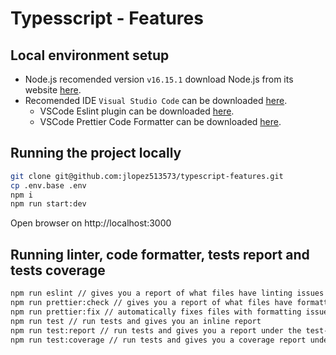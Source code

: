 # Typesscript - Features

## Local environment setup

* Node.js recomended version `v16.15.1` download Node.js from its website [here](https://nodejs.org/en/).
* Recomended IDE `Visual Studio Code` can be downloaded [here](https://code.visualstudio.com/).
    * VSCode Eslint plugin can be downloaded [here](https://marketplace.visualstudio.com/items?itemName=dbaeumer.vscode-eslint).
    * VSCode Prettier Code Formatter can be downloaded [here](https://marketplace.visualstudio.com/items?itemName=esbenp.prettier-vscode).

## Running the project locally
```sh
git clone git@github.com:jlopez513573/typescript-features.git
cp .env.base .env
npm i
npm run start:dev
```
Open browser on http://localhost:3000

## Running linter, code formatter, tests report and tests coverage
```sh
npm run eslint // gives you a report of what files have linting issues
npm run prettier:check // gives you a report of what files have formatting issues
npm run prettier:fix // automatically fixes files with formatting issues
npm run test // run tests and gives you an inline report
npm run test:report // run tests and gives you a report under the test-report folder
npm run test:coverage // run tests and gives you a coverage report under the coverage folder
```
